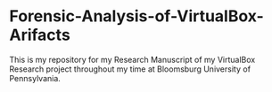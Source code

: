 # Forensic-Analysis-of-VirtualBox-Arifacts
This is my repository for my Research Manuscript of my VirtualBox Research project throughout my time at Bloomsburg University of Pennsylvania. 
